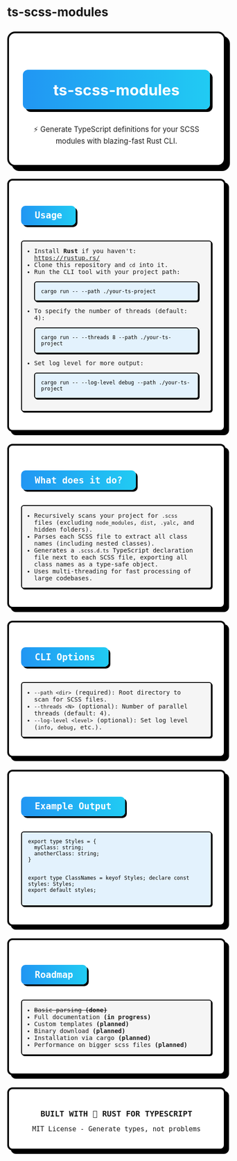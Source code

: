 # ts-scss-modules

<!-- Neo Brutalism Style -->
<style>
.neo-brutalism {
  background: #fff;
  border: 4px solid #000;
  border-radius: 12px;
  box-shadow: 8px 8px 0 #000;
  padding: 2em;
  margin: 2em 0;
  font-family: 'Fira Mono', 'Consolas', monospace;
}
.neo-brutalism h2 {
  background: #2196f3;
  background: linear-gradient(90deg, #2196f3 0%, #21cbf3 100%);
  color: #fff;
  padding: 0.5em 1.5em;
  border-radius: 10px;
  display: inline-block;
  box-shadow: 4px 4px 0 #000;
  margin-bottom: 1em;
}
.neo-brutalism-title {
  background: #fff;
  border: 4px solid #000;
  border-radius: 18px;
  box-shadow: 10px 10px 0 #000;
  padding: 2.5em 2em 2em 2em;
  margin: 2em 0 2em 0;
  text-align: center;
}
.neo-brutalism-title h1 {
  background: linear-gradient(90deg, #2196f3 0%, #21cbf3 100%);
  color: #fff;
  padding: 0.7em 2em;
  border-radius: 12px;
  display: inline-block;
  box-shadow: 6px 6px 0 #000;
  font-size: 2.5em;
  margin-bottom: 0.5em;
}
.neo-brutalism-title p {
  color: #222;
  font-size: 1.2em;
  margin-top: 1em;
}
.neo-brutalism pre {
  background: #e3f2fd;
  color: #000;
  border: 2px solid #000;
  border-radius: 6px;
  padding: 1em;
  box-shadow: 2px 2px 0 #000;
}
.neo-brutalism ul {
  background: #f5f5f5;
  border: 2px solid #000;
  border-radius: 6px;
  padding: 1em 2em;
  box-shadow: 2px 2px 0 #000;
}
</style>

<div class="neo-brutalism-title">
  <h1>ts-scss-modules</h1>
  <p>⚡️ Generate TypeScript definitions for your SCSS modules with blazing-fast Rust CLI.</p>
</div>

<div class="neo-brutalism">
  <h2>Usage</h2>
  <ul>
    <li>Install <b>Rust</b> if you haven't: <a href="https://rustup.rs/">https://rustup.rs/</a></li>
    <li>Clone this repository and <code>cd</code> into it.</li>
    <li>Run the CLI tool with your project path:
      <pre><code>cargo run -- --path ./your-ts-project</code></pre>
    </li>
    <li>To specify the number of threads (default: 4):
      <pre><code>cargo run -- --threads 8 --path ./your-ts-project</code></pre>
    </li>
    <li>Set log level for more output:
      <pre><code>cargo run -- --log-level debug --path ./your-ts-project</code></pre>
    </li>
  </ul>
</div>

<div class="neo-brutalism">
  <h2>What does it do?</h2>
  <ul>
    <li>Recursively scans your project for <code>.scss</code> files (excluding <code>node_modules</code>, <code>dist</code>, <code>.yalc</code>, and hidden folders).</li>
    <li>Parses each SCSS file to extract all class names (including nested classes).</li>
    <li>Generates a <code>.scss.d.ts</code> TypeScript declaration file next to each SCSS file, exporting all class names as a type-safe object.</li>
    <li>Uses multi-threading for fast processing of large codebases.</li>
  </ul>
</div>

<div class="neo-brutalism">
  <h2>CLI Options</h2>
  <ul>
    <li><code>--path &lt;dir&gt;</code> (required): Root directory to scan for SCSS files.</li>
    <li><code>--threads &lt;N&gt;</code> (optional): Number of parallel threads (default: 4).</li>
    <li><code>--log-level &lt;level&gt;</code> (optional): Set log level (<code>info</code>, <code>debug</code>, etc.).</li>
  </ul>
</div>

<div class="neo-brutalism">
  <h2>Example Output</h2>
  <pre><code>export type Styles = {
  myClass: string;
  anotherClass: string;
}

export type ClassNames = keyof Styles;
declare const styles: Styles;
export default styles;
</code></pre>
</div>

<div class="neo-brutalism">
  <h2>Roadmap</h2>
  <ul>
    <li><s>Basic parsing <b>(done)</b></s></li>
    <li>Full documentation <b>(in progress)</b></li>
    <li>Custom templates <b>(planned)</b></li>
    <li>Binary download <b>(planned)</b></li>
    <li>Installation via cargo <b>(planned)</b></li>
    <li>Performance on bigger scss files <b>(planned)</b></li>
  </ul>
</div>

<div class="neo-brutalism" style="text-align:center;">
  <p style="font-size:1.3em; font-weight:bold; margin-bottom:0.5em;">BUILT WITH 💪 RUST FOR TYPESCRIPT</p>
  <p style="font-size:1.1em; margin-bottom:0.5em;">MIT License - Generate types, not problems</p>
</div>
